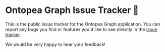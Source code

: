 # Ontopea Graph Issue Tracker 🐞

This is the public issue tracker for the Ontopea Graph application.
You can report any bugs you find or features you'd like to see directly in the [issue tracker](https://github.com/ontopea/ontopea-graph-issue-tracker/issues).


We would be very happy to hear your feedback!
